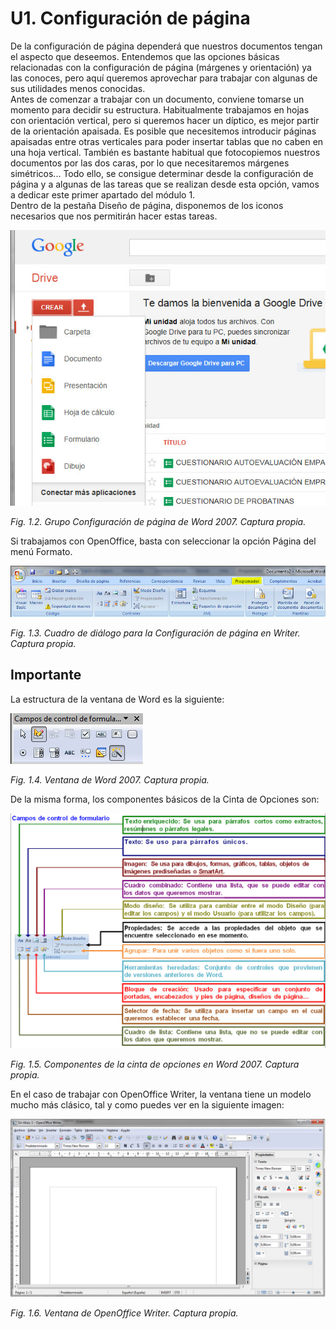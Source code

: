 # U1. Configuración de página

De la configuración de página dependerá que nuestros documentos tengan el aspecto que deseemos. Entendemos que las opciones básicas relacionadas con la configuración de página (márgenes y orientación) ya las conoces, pero aquí queremos aprovechar para trabajar con algunas de sus utilidades menos conocidas.  
Antes de comenzar a trabajar con un documento, conviene tomarse un momento para decidir su estructura. Habitualmente trabajamos en hojas con orientación vertical, pero si queremos hacer un díptico, es mejor partir de la orientación apaisada. Es posible que necesitemos introducir páginas apaisadas entre otras verticales para poder insertar tablas que no caben en una hoja vertical. También es bastante habitual que fotocopiemos nuestros documentos por las dos caras, por lo que necesitaremos márgenes simétricos... Todo ello, se consigue determinar desde la configuración de página y a algunas de las tareas que se realizan desde esta opción, vamos a dedicar este primer apartado del módulo 1.  
Dentro de la pestaña Diseño de página, disponemos de los iconos necesarios que nos permitirán hacer estas tareas.


![](img/Imagen_02.jpg)


_Fig. 1.2. Grupo Configuración de página de Word 2007. Captura propia._

Si trabajamos con OpenOffice, basta con seleccionar la opción Página del menú Formato.


![](img/Imagen_03.jpg)


_Fig. 1.3. Cuadro de diálogo para la Configuración de página en Writer. Captura propia._

## Importante

La estructura de la ventana de Word es la siguiente:


![](img/Imagen_04.jpg)


_Fig. 1.4. Ventana de Word 2007. Captura propia._

De la misma forma, los componentes básicos de la Cinta de Opciones son:


![](img/Imagen_05.jpg)


_Fig. 1.5. Componentes de la cinta de opciones en Word 2007. Captura propia._

En el caso de trabajar con OpenOffice Writer, la ventana tiene un modelo mucho más clásico, tal y como puedes ver en la siguiente imagen:


![](img/Imagen_05-1.jpg)


_Fig. 1.6. Ventana de OpenOffice Writer. Captura propia._